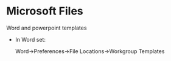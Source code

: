 # Microsoft Files

Word and powerpoint templates

- In Word set:

    Word->Preferences->File Locations->Workgroup Templates